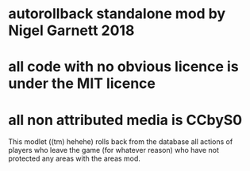 # autorollback standalone mod by Nigel Garnett 2018
# all code with no obvious licence is under the MIT licence
# all non attributed media is CCbyS0

This modlet ((tm) hehehe) rolls back from the database all actions of 
players who leave the game (for whatever reason) who have not  
protected any areas with the areas mod.
